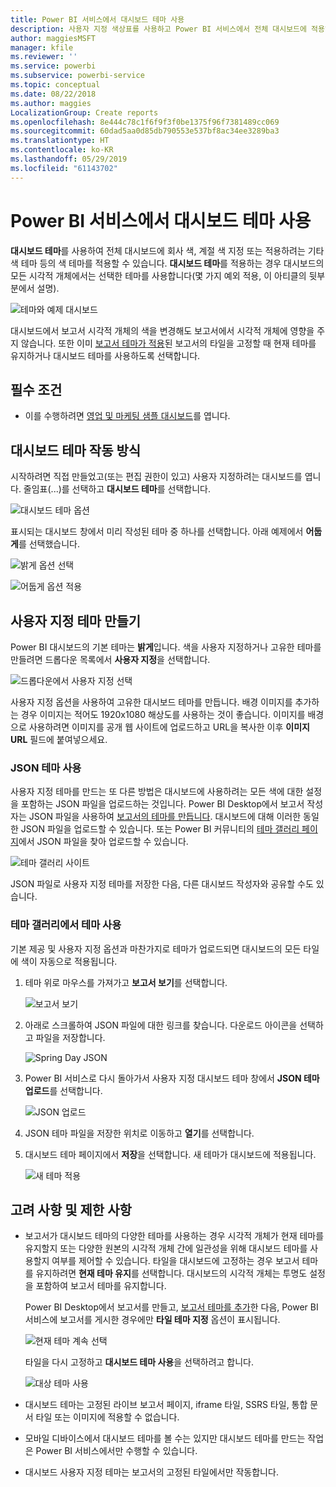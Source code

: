 ```yaml
---
title: Power BI 서비스에서 대시보드 테마 사용
description: 사용자 지정 색상표를 사용하고 Power BI 서비스에서 전체 대시보드에 적용하는 방법 알아보기
author: maggiesMSFT
manager: kfile
ms.reviewer: ''
ms.service: powerbi
ms.subservice: powerbi-service
ms.topic: conceptual
ms.date: 08/22/2018
ms.author: maggies
LocalizationGroup: Create reports
ms.openlocfilehash: 8e444c78c1f6f9f3f0be1375f96f7381489cc069
ms.sourcegitcommit: 60dad5aa0d85db790553e537bf8ac34ee3289ba3
ms.translationtype: HT
ms.contentlocale: ko-KR
ms.lasthandoff: 05/29/2019
ms.locfileid: "61143702"
---
```

# <a name="use-dashboard-themes-in-power-bi-service"></a>Power BI 서비스에서 대시보드 테마 사용
**대시보드 테마**를 사용하여 전체 대시보드에 회사 색, 계절 색 지정 또는 적용하려는 기타 색 테마 등의 색 테마를 적용할 수 있습니다. **대시보드 테마**를 적용하는 경우 대시보드의 모든 시각적 개체에서는 선택한 테마를 사용합니다(몇 가지 예외 적용, 이 아티클의 뒷부분에서 설명).

![테마와 예제 대시보드](media/service-dashboard-themes/power-bi-full-dashboard-theme.png)

대시보드에서 보고서 시각적 개체의 색을 변경해도 보고서에서 시각적 개체에 영향을 주지 않습니다. 또한 이미 [보고서 테마가 적용](desktop-report-themes.md)된 보고서의 타일을 고정할 때 현재 테마를 유지하거나 대시보드 테마를 사용하도록 선택합니다.


## <a name="prerequisites"></a>필수 조건
* 이를 수행하려면 [영업 및 마케팅 샘플 대시보드](sample-datasets.md)를 엽니다.


## <a name="how-dashboard-themes-work"></a>대시보드 테마 작동 방식
시작하려면 직접 만들었고(또는 편집 권한이 있고) 사용자 지정하려는 대시보드를 엽니다. 줄임표(...)를 선택하고 **대시보드 테마**를 선택합니다.

![대시보드 테마 옵션](media/service-dashboard-themes/power-bi-dashboard-theme.png)

표시되는 대시보드 창에서 미리 작성된 테마 중 하나를 선택합니다.  아래 예제에서 **어둡게**를 선택했습니다.

![밝게 옵션 선택](media/service-dashboard-themes/power-bi-theme-menu.png)

![어둡게 옵션 적용](media/service-dashboard-themes/power-bi-theme-dark.png)

## <a name="create-a-custom-theme"></a>사용자 지정 테마 만들기

Power BI 대시보드의 기본 테마는 **밝게**입니다. 색을 사용자 지정하거나 고유한 테마를 만들려면 드롭다운 목록에서 **사용자 지정**을 선택합니다. 

![드롭다운에서 사용자 지정 선택](media/service-dashboard-themes/power-bi-theme-custom.png)

사용자 지정 옵션을 사용하여 고유한 대시보드 테마를 만듭니다. 배경 이미지를 추가하는 경우 이미지는 적어도 1920x1080 해상도를 사용하는 것이 좋습니다. 이미지를 배경으로 사용하려면 이미지를 공개 웹 사이트에 업로드하고 URL을 복사한 이후 **이미지 URL** 필드에 붙여넣으세요. 

### <a name="using-json-themes"></a>JSON 테마 사용
사용자 지정 테마를 만드는 또 다른 방법은 대시보드에 사용하려는 모든 색에 대한 설정을 포함하는 JSON 파일을 업로드하는 것입니다. Power BI Desktop에서 보고서 작성자는 JSON 파일을 사용하여 [보고서의 테마를 만듭니다](desktop-report-themes.md). 대시보드에 대해 이러한 동일한 JSON 파일을 업로드할 수 있습니다. 또는 Power BI 커뮤니티의 [테마 갤러리 페이지](https://community.powerbi.com/t5/Themes-Gallery/bd-p/ThemesGallery)에서 JSON 파일을 찾아 업로드할 수 있습니다. 

![테마 갤러리 사이트](media/service-dashboard-themes/power-bi-theme-gallery.png)

JSON 파일로 사용자 지정 테마를 저장한 다음, 다른 대시보드 작성자와 공유할 수도 있습니다. 

### <a name="use-a-theme-from-the-theme-gallery"></a>테마 갤러리에서 테마 사용

기본 제공 및 사용자 지정 옵션과 마찬가지로 테마가 업로드되면 대시보드의 모든 타일에 색이 자동으로 적용됩니다. 

1. 테마 위로 마우스를 가져가고 **보고서 보기**를 선택합니다.

    ![보고서 보기](media/service-dashboard-themes/power-bi-choose-theme.png)

2. 아래로 스크롤하여 JSON 파일에 대한 링크를 찾습니다.  다운로드 아이콘을 선택하고 파일을 저장합니다.

    ![Spring Day JSON](media/service-dashboard-themes/power-bi-theme-json.png)

3. Power BI 서비스로 다시 돌아가서 사용자 지정 대시보드 테마 창에서 **JSON 테마 업로드**를 선택합니다.

    ![JSON 업로드](media/service-dashboard-themes/power-bi-upload-theme.png)

4. JSON 테마 파일을 저장한 위치로 이동하고 **열기**를 선택합니다.

5. 대시보드 테마 페이지에서 **저장**을 선택합니다. 새 테마가 대시보드에 적용됩니다.

    ![새 테마 적용](media/service-dashboard-themes/power-bi-json.png)

## <a name="considerations-and-limitations"></a>고려 사항 및 제한 사항

* 보고서가 대시보드 테마의 다양한 테마를 사용하는 경우 시각적 개체가 현재 테마를 유지할지 또는 다양한 원본의 시각적 개체 간에 일관성을 위해 대시보드 테마를 사용할지 여부를 제어할 수 있습니다. 타일을 대시보드에 고정하는 경우 보고서 테마를 유지하려면 **현재 테마 유지**를 선택합니다. 대시보드의 시각적 개체는 투명도 설정을 포함하여 보고서 테마를 유지합니다. 

    Power BI Desktop에서 보고서를 만들고, [보고서 테마를 추가](desktop-report-themes.md)한 다음, Power BI 서비스에 보고서를 게시한 경우에만 **타일 테마 지정** 옵션이 표시됩니다. 

    ![현재 테마 계속 선택](media/service-dashboard-themes/power-bi-keep-current.png)

    타일을 다시 고정하고 **대시보드 테마 사용**을 선택하려고 합니다.

    ![대상 테마 사용](media/service-dashboard-themes/power-bi-use-destination.png)

* 대시보드 테마는 고정된 라이브 보고서 페이지, iframe 타일, SSRS 타일, 통합 문서 타일 또는 이미지에 적용할 수 없습니다.
* 모바일 디바이스에서 대시보드 테마를 볼 수는 있지만 대시보드 테마를 만드는 작업은 Power BI 서비스에서만 수행할 수 있습니다. 
* 대시보드 사용자 지정 테마는 보고서의 고정된 타일에서만 작동합니다. 

